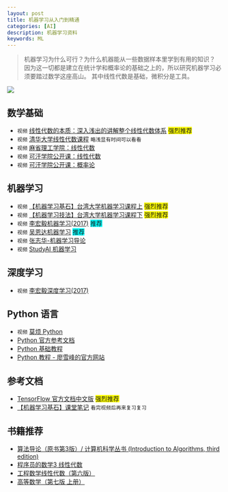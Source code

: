 ```yaml
---
layout: post
title: 机器学习从入门到精通
categories: [AI]
description: 机器学习资料
keywords: ML
---
```


> 机器学习为什么可行？为什么机器能从一些数据样本里学到有用的知识？
> 因为这一切都是建立在统计学和概率论的基础之上的，所以研究机器学习必须要踏过数学这座高山。
> 其中线性代数是基础，微积分是工具。

![](http://5b0988e595225.cdn.sohucs.com/images/20170826/a229a5ce1a9b464bb66436c50d43050e.jpeg)

## 数学基础
+ `视频` [线性代数的本质：深入浅出的讲解整个线性代数体系](https://space.bilibili.com/88461692?spm_id_from=333.338.viewbox_report.7#/channel/detail?cid=9450) <span style="background-color:yellow">强烈推荐</span>
+ `视频` [清华大学线性代数课程](https://www.bilibili.com/video/av8264966/) `略浅显有时间可以看看`
+ `视频` [麻省理工学院：线性代数](https://www.bilibili.com/video/av14776429/)
+ `视频` [可汗学院公开课：线性代数](https://open.163.com/movie/2011/6/C/B/M82ICR1D9_M83C7VICB.html)
+ `视频` [可汗学院公开课：概率论](https://open.163.com/movie/2011/3/B/Q/M82IF3HFQ_M831V1DBQ.html?recomend=2)

## 机器学习
+ `视频` [【机器学习基石】台湾大学机器学习课程上](https://www.bilibili.com/video/av12463015/) <span style="background-color:yellow">强烈推荐</span>
+ `视频` [【机器学习技法】台湾大学机器学习课程下](https://www.bilibili.com/video/av6991226/) <span style="background-color:yellow">强烈推荐</span>
+ `视频` [李宏毅机器学习(2017)](https://www.bilibili.com/video/av10590361/) <span style="background-color:cyan">推荐</span>
+ `视频` [吴恩达机器学习](http://study.163.com/course/courseMain.htm?courseId=1004570029) <span style="background-color:cyan">推荐</span>
+ `视频` [张志华-机器学习导论](http://study.163.com/course/courseMain.htm?courseId=1694003)
+ `视频` [StudyAI 机器学习](http://www.studyai.com/course/index/)

## 深度学习
+ `视频` [李宏毅深度学习(2017)](https://www.bilibili.com/video/av9770302/)

## Python 语言
+ `视频` [莫烦 Python](https://morvanzhou.github.io/about/)
+ [Python 官方参考文档](https://docs.python.org/2.7/)
+ [Python 基础教程](http://www.runoob.com/python/python-tutorial.html)
+ [Python 教程 - 廖雪峰的官方网站](https://www.liaoxuefeng.com/wiki0014316089557264a6b348958f449949df42a6d3a2e542c000/001431608990315a01b575e2ab041168ff0df194698afac000)

## 参考文档
+ [TensorFlow 官方文档中文版](http://wiki.jikexueyuan.com/project/tensorflow-zh/get_started/introduction.html) <span style="background-color:yellow">强烈推荐</span>
+ [【机器学习基石】课堂笔记](http://zhouyun.me/categories/#AI%E8%BD%AC%E8%BD%BD) `看完视频后再来复习复习`

## 书籍推荐
+ [算法导论（原书第3版）/ 计算机科学丛书 (Introduction to Algorithms, third edition)](https://item.jd.com/11144230.html)
+ [程序员的数学3 线性代数](https://item.jd.com/11891058.html)
+ [工程数学线性代数（第六版）](https://item.jd.com/11692805.html)
+ [高等数学（第七版 上册）](https://item.jd.com/11729107.html)


